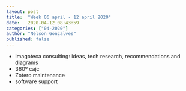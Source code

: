 ```yaml
---
layout: post
title:  "Week 06 april - 12 april 2020"
date:   2020-04-12 08:43:59
categories: ["04-2020"]
author: "Nelson Gonçalves"
published: false
---
```


* Imagoteca consulting: ideas, tech research, recommendations and diagrams
* 360º cajc
* Zotero maintenance
* software support

